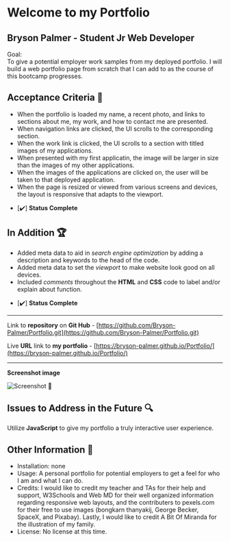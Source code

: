 # Welcome to my Portfolio
## Bryson Palmer - Student Jr Web Developer
Goal: </br>
To give a potential employer work samples from my deployed portfolio. I will build a web portfolio page from scratch that I can add to as the course of this bootcamp progresses. 

## Acceptance Criteria 💼
* When the portfolio is loaded my name, a recent photo, and links to sections about me, my work, and how to contact me are presented.
* When navigation links are clicked, the UI scrolls to the corresponding section.
* When the work link is clicked, the UI scrolls to a section with titled images of my applications.
* When presented with my first applicatin, the image will be larger in size than the images of my other applications.
* When the images of the applications are clicked on, the user will be taken to that deployed application. 
* When the page is resized or viewed from various screens and devices, the layout is responsive that adapts to the viewport. 

- [✔️] **Status Complete**

## In Addition 🏆
* Added meta data to aid in *search engine optimization* by adding a description and keywords to the head of the code.
* Added meta data to set the *viewport* to make website look good on all devices.
* Included *comments* throughout the **HTML** and **CSS** code to label and/or explain about function.

- [✔️] **Status Complete** 
__________________________

Link to **repository** on **Git Hub** - [https://github.com/Bryson-Palmer/Portfolio.git](https://github.com/Bryson-Palmer/Portfolio.git)

Live **URL** link to **my portfolio** - [https://bryson-palmer.github.io/Portfolio/](https://bryson-palmer.github.io/Portfolio/)
__________________________

**Screenshot image**

![Screenshot]() 📸

## Issues to Address in the Future 🔍 
Utilize **JavaScript** to give my portfolio a truly interactive user experience.

## Other Information 📡
* Installation: none
* Usage: A personal portfolio for potential employers to get a feel for who I am and what I can do.
* Credits: I would like to credit my teacher and TAs for their help and support, W3Schools and Web MD for their well organized information regarding responsive web layouts, and the contributers to pexels.com for their free to use images (bongkarn thanyakij, George Becker, SpaceX, and Pixabay). Lastly, I would like to credit A Bit Of Miranda for the illustration of my family.
* License: No license at this time.